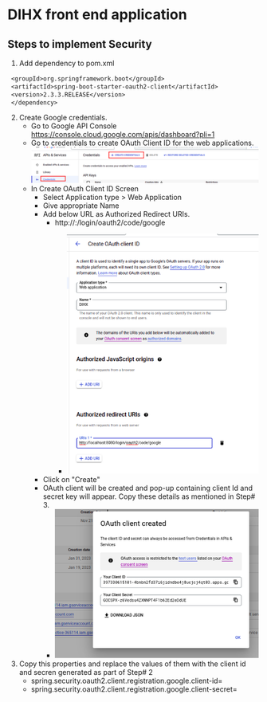 # DIHX front end application

## Steps to implement Security

1. Add dependency to pom.xml
  ``` <dependency>
   <groupId>org.springframework.boot</groupId>
   <artifactId>spring-boot-starter-oauth2-client</artifactId>
   <version>2.3.3.RELEASE</version>
   </dependency>
  ```
2. Create Google credentials.
    * Go to Google API Console https://console.cloud.google.com/apis/dashboard?pli=1
    * Go to credentials to create OAuth Client ID for the web applications.
        ![img.png](img.png)
    * In Create OAuth Client ID Screen
      * Select Application type > Web Application
      * Give appropriate Name
      * Add below URL as Authorized Redirect URIs.
        * http://<hostname>:<port>/login/oauth2/code/google
          * ![img_1.png](img_1.png)
      * Click on "Create"
      * OAuth client will be created and pop-up containing client Id and secret key will appear. Copy these details as mentioned in Step# 3.
        * ![img_2.png](img_2.png)
3. Copy this properties and replace the values of them with the client id and secren generated as part of Step# 2
     - spring.security.oauth2.client.registration.google.client-id=<your client id>
     - spring.security.oauth2.client.registration.google.client-secret=<your client secret>


